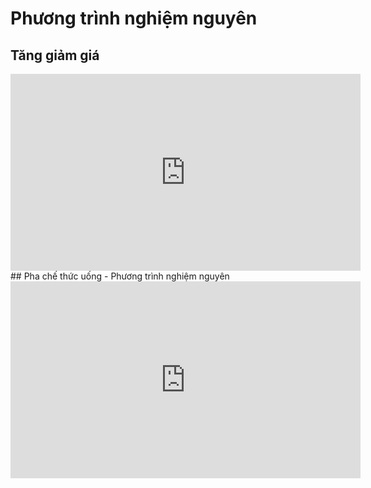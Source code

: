 # Phương trình nghiệm nguyên
## Tăng giảm giá 
<iframe width="560" height="315" src="https://www.youtube.com/embed/ii2zX_fnMUA?si=7OK7pW4WiF64skrM" title="YouTube video player" frameborder="0" allow="accelerometer; autoplay; clipboard-write; encrypted-media; gyroscope; picture-in-picture; web-share" referrerpolicy="strict-origin-when-cross-origin" allowfullscreen></iframe>
## Pha chế thức uống - Phương trình nghiệm nguyên
<iframe width="560" height="315" src="https://www.youtube.com/embed/5a_Zqw-BYGw?si=LIvhfcouwmhVYJ0X" title="YouTube video player" frameborder="0" allow="accelerometer; autoplay; clipboard-write; encrypted-media; gyroscope; picture-in-picture; web-share" referrerpolicy="strict-origin-when-cross-origin" allowfullscreen></iframe>